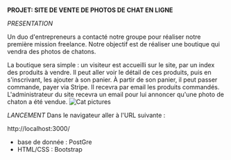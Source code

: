 **PROJET: SITE DE VENTE DE PHOTOS DE CHAT EN LIGNE**

*PRESENTATION*

Un duo d'entrepreneurs a contacté notre groupe pour réaliser notre première mission freelance. Notre objectif est de réaliser une boutique qui vendra des photos de chatons.

La boutique sera simple : un visiteur est accueilli sur le site, par un index des produits à vendre. Il peut aller voir le détail de ces produits, puis en s'inscrivant, les ajouter à son panier. À partir de son panier, il peut passer commande, payer via Stripe. Il recevra par email les produits commandés. L'administrateur du site recevra un email pour lui annoncer qu'une photo de chaton a été vendue.
![Cat pictures](https://i.notretemps.com/1400x787/smart/2019/12/24/pourquoi-aimons-nous-tant-les-chats.jpg)

*LANCEMENT*
Dans le navigateur aller à l'URL suivante : 

http://localhost:3000/

- base de donnée : PostGre 
- HTML/CSS : Bootstrap

